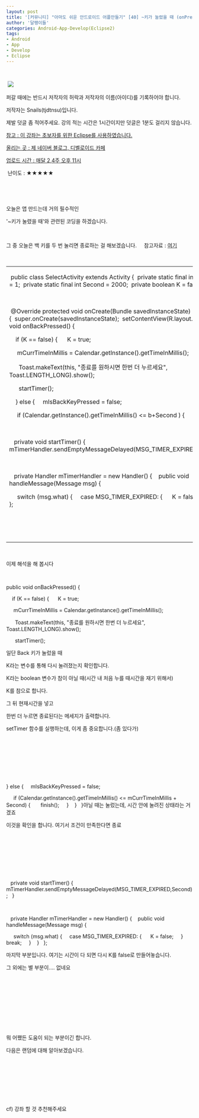 ```yaml
---
layout: post
title: '[커뮤니티] "아마도 쉬운 안드로이드 어플만들기" [40] ~키가 눌렸을 때 (onPressed)'
author: '달팽이들'
categories: Android-App-Develop(Eclipse2)
tags:
- Android
- App
- Develop
- Eclipse
---
```



<script> location.href='https://cafe.naver.com/develoid/376113' ; </script>

<p>&nbsp;</p>
<p>&nbsp;<img src="https://dthumb-phinf.pstatic.net/?src=%22http%3A%2F%2Fpostfiles3.naver.net%2F20130523_178%2Ftjdtnsu_1369283538974akCh1_JPEG%2Fand.jpg%3Ftype%3Dw2%22&amp;type=cafe_wa740"> </p>
<p><p><p>퍼갈 때에는 반드시 저작자의 허락과 저작자의 이름(아이디)를 기록하어야 합니다.</p>
<p>저작자는 Snails(tjdtnsu)입니다.</p>
<p>제발 덧글 좀 적어주세요. 강의 적는 시간은 1시간이지만 덧글은 1분도 걸리지 않습니다.</p>
<p><u>참고 : 이 강좌는 초보자를 위한 Eclipse를 사용하였습니다.</u></p>
<p><u>올리는 곳 : 제 네이버 블로그, 디벨로이드 카페</u> </p>
<p><u>업로드 시간 :&nbsp;매달 2,4주 오후 11시</u> <p></p>
<p>&nbsp;난이도 : ★★★★★</p>
<p></p>
<p></p>
</p>
</p>
<p>&nbsp;</p>
<p>&nbsp;</p>
<p>오늘은 앱 만드는데 거의 필수적인</p>
<p>'~키가 눌렸을 때'와 관련된 코딩을 하겠습니다.</p>
<p>&nbsp;</p>
<p>그 중 오늘은 백 키를 두 번 눌리면 종료하는 걸 해보겠습니다.&nbsp;&nbsp;&nbsp;&nbsp; 참고자료 : <a href="http://cafe.naver.com/develoid/110822">여기</a></p>
<p>&nbsp;</p>
<table><tbody><tr><td ><p>&nbsp;public class SelectActivity extends Activity {&nbsp; private static final int MSG_TIMER_EXPIRED = 1;&nbsp; private static final int Second = 2000;&nbsp; private boolean K = false;&nbsp; private long&nbsp;b = 0;</p>
<p>&nbsp;</p>
<p>&nbsp;@Override&nbsp;protected void onCreate(Bundle savedInstanceState) {&nbsp;&nbsp;super.onCreate(savedInstanceState);&nbsp;&nbsp;setContentView(R.layout.activity_select);&nbsp;}&nbsp;&nbsp;public void onBackPressed() {&nbsp;</p>
<p>&nbsp;&nbsp;&nbsp; if (K == false) {&nbsp;&nbsp;&nbsp;&nbsp;&nbsp; K = true;&nbsp; </p>
<p>&nbsp;&nbsp;&nbsp;&nbsp; mCurrTimeInMillis = Calendar.getInstance().getTimeInMillis();</p>
<p>&nbsp;&nbsp;&nbsp;&nbsp;&nbsp; Toast.makeText(this, "종료를 원하시면 한번 더 누르세요",&nbsp;&nbsp;&nbsp;&nbsp;&nbsp;&nbsp; Toast.LENGTH_LONG).show();</p>
<p>&nbsp;&nbsp;&nbsp;&nbsp;&nbsp; startTimer();&nbsp;</p>
<p>&nbsp;&nbsp;&nbsp; } else {&nbsp;&nbsp;&nbsp;&nbsp; mIsBackKeyPressed = false;</p>
<p>&nbsp;&nbsp;&nbsp;&nbsp; if (Calendar.getInstance().getTimeInMillis() &lt;= b+Second ) { &nbsp;&nbsp;&nbsp;&nbsp;&nbsp; finish();&nbsp;&nbsp;&nbsp;&nbsp; }&nbsp;&nbsp;&nbsp; }&nbsp;&nbsp; }</p>
<p>&nbsp;&nbsp; </p>
<p>&nbsp;&nbsp; private void startTimer() {&nbsp;&nbsp;&nbsp; mTimerHandler.sendEmptyMessageDelayed(MSG_TIMER_EXPIRED,Second);&nbsp;&nbsp; }</p>
<p>&nbsp;&nbsp; </p>
<p>&nbsp;&nbsp; private Handler mTimerHandler = new Handler() {&nbsp;&nbsp;&nbsp; public void handleMessage(Message msg) {</p>
<p>&nbsp;&nbsp;&nbsp;&nbsp; switch (msg.what) {&nbsp;&nbsp;&nbsp;&nbsp; case MSG_TIMER_EXPIRED: {&nbsp;&nbsp;&nbsp;&nbsp;&nbsp;&nbsp;K = false;&nbsp;&nbsp;&nbsp;&nbsp; }&nbsp;&nbsp;&nbsp;&nbsp;&nbsp; break;&nbsp;&nbsp;&nbsp;&nbsp; }&nbsp;&nbsp;&nbsp; }&nbsp;&nbsp; };</p>
<p>&nbsp;</p>
<p>&nbsp;</p>
</td></tr></tbody></table><p>&nbsp;</p>
<p>이제 해석을 해 봅시다</p>
<p>&nbsp;</p>
<p>public void onBackPressed() {&nbsp;</p>
<p>&nbsp;&nbsp;&nbsp; if (K == false) {&nbsp;&nbsp;&nbsp;&nbsp;&nbsp; K = true;&nbsp; </p>
<p>&nbsp;&nbsp;&nbsp;&nbsp; mCurrTimeInMillis = Calendar.getInstance().getTimeInMillis();</p>
<p>&nbsp;&nbsp;&nbsp;&nbsp;&nbsp; Toast.makeText(this, "종료를 원하시면 한번 더 누르세요",&nbsp;&nbsp;&nbsp;&nbsp;&nbsp;&nbsp; Toast.LENGTH_LONG).show();</p>
<p>&nbsp;&nbsp;&nbsp;&nbsp;&nbsp; startTimer();&nbsp;</p>
<p>일단 Back 키가 눌렀을 때</p>
<p>K라는 변수를 통해 다시 눌려졌는지 확인합니다.</p>
<p>K라는 boolean 변수가 참이 아닐 때(시간 내 처음 누를 때시간을 재기 위해서)</p>
<p>K를 참으로 합니다.</p>
<p>그 뒤 현재시간을 넣고</p>
<p>한번 더 누르면 종료된다는 메세지가 출력합니다.</p>
<p>setTimer 함수를 실행하는데, 이게 좀 중요합니다.(좀 있다가)</p>
<p>&nbsp;</p>
<p>&nbsp;</p>
<p>&nbsp;</p>
<p>&nbsp;</p>
<p>} else {&nbsp;&nbsp;&nbsp;&nbsp; mIsBackKeyPressed = false;</p>
<p>&nbsp;&nbsp;&nbsp;&nbsp; if (Calendar.getInstance().getTimeInMillis() &lt;= mCurrTimeInMillis + Second) { &nbsp;&nbsp;&nbsp;&nbsp;&nbsp; finish();&nbsp;&nbsp;&nbsp;&nbsp; }&nbsp;&nbsp;&nbsp; }&nbsp;&nbsp; }아닐 때는 눌렀는데, 시간 안에 눌려진 상태라는 거겠죠</p>
<p>이것을 확인을 합니다. 여기서 조건이 만족한다면 종료</p>
<p>&nbsp;</p>
<p>&nbsp;</p>
<p>&nbsp;</p>
<p>&nbsp;</p>
<p>&nbsp;&nbsp; private void startTimer() {&nbsp;&nbsp;&nbsp; mTimerHandler.sendEmptyMessageDelayed(MSG_TIMER_EXPIRED,Second);&nbsp;&nbsp; }</p>
<p>&nbsp;&nbsp; </p>
<p>&nbsp;&nbsp; private Handler mTimerHandler = new Handler() {&nbsp;&nbsp;&nbsp; public void handleMessage(Message msg) {</p>
<p>&nbsp;&nbsp;&nbsp;&nbsp; switch (msg.what) {&nbsp;&nbsp;&nbsp;&nbsp; case MSG_TIMER_EXPIRED: {&nbsp;&nbsp;&nbsp;&nbsp;&nbsp;&nbsp;K = false;&nbsp;&nbsp;&nbsp;&nbsp; }&nbsp;&nbsp;&nbsp;&nbsp;&nbsp; break;&nbsp;&nbsp;&nbsp;&nbsp; }&nbsp;&nbsp;&nbsp; }&nbsp;&nbsp; };</p>
<p>﻿마지막 부분입니다. 여기는 시간이 다 되면 다시 K를 false로 만들어놓습니다.</p>
<p>그 외에는 별 부분이.... 없네요</p>
<p>&nbsp;</p>
<p>&nbsp;</p>
<p>&nbsp;</p>
<p>&nbsp;</p>
<p>&nbsp;</p>
<p>뭐 어쨌든 도움이 되는 부분이긴 합니다.</p>
<p>다음은 랜덤에 대해 알아보겠습니다.</p>
<p>&nbsp;</p>
<p>&nbsp;</p>
<p>&nbsp;</p>
<p>&nbsp;</p>
<p>cf) 강좌 할 것 추천해주세요</p>
